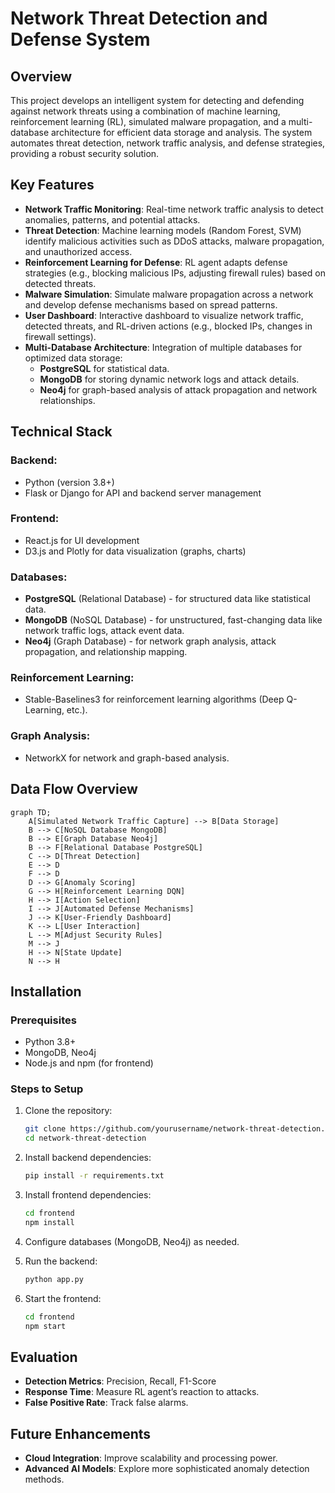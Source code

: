 # Network Threat Detection and Defense System

## **Overview**
This project develops an intelligent system for detecting and defending against network threats using a combination of machine learning, reinforcement learning (RL), simulated malware propagation, and a multi-database architecture for efficient data storage and analysis. The system automates threat detection, network traffic analysis, and defense strategies, providing a robust security solution.

## **Key Features**

- **Network Traffic Monitoring**: Real-time network traffic analysis to detect anomalies, patterns, and potential attacks.
- **Threat Detection**: Machine learning models (Random Forest, SVM) identify malicious activities such as DDoS attacks, malware propagation, and unauthorized access.
- **Reinforcement Learning for Defense**: RL agent adapts defense strategies (e.g., blocking malicious IPs, adjusting firewall rules) based on detected threats.
- **Malware Simulation**: Simulate malware propagation across a network and develop defense mechanisms based on spread patterns.
- **User Dashboard**: Interactive dashboard to visualize network traffic, detected threats, and RL-driven actions (e.g., blocked IPs, changes in firewall settings).
- **Multi-Database Architecture**: Integration of multiple databases for optimized data storage:
  - **PostgreSQL** for statistical data.
  - **MongoDB** for storing dynamic network logs and attack details.
  - **Neo4j** for graph-based analysis of attack propagation and network relationships.

## **Technical Stack**

### **Backend**:
- Python (version 3.8+)
- Flask or Django for API and backend server management

### **Frontend**:
- React.js for UI development
- D3.js and Plotly for data visualization (graphs, charts)
  
### **Databases**:
- **PostgreSQL** (Relational Database) - for structured data like statistical data.
- **MongoDB** (NoSQL Database) - for unstructured, fast-changing data like network traffic logs, attack event data.
- **Neo4j** (Graph Database) - for network graph analysis, attack propagation, and relationship mapping.
  
### **Reinforcement Learning**:
- Stable-Baselines3 for reinforcement learning algorithms (Deep Q-Learning, etc.).

### **Graph Analysis**:
- NetworkX for network and graph-based analysis.

## **Data Flow Overview**

```mermaid
graph TD;
    A[Simulated Network Traffic Capture] --> B[Data Storage]
    B --> C[NoSQL Database MongoDB]
    B --> E[Graph Database Neo4j]
    B --> F[Relational Database PostgreSQL]
    C --> D[Threat Detection]
    E --> D
    F --> D
    D --> G[Anomaly Scoring]
    G --> H[Reinforcement Learning DQN]
    H --> I[Action Selection]
    I --> J[Automated Defense Mechanisms]
    J --> K[User-Friendly Dashboard]
    K --> L[User Interaction]
    L --> M[Adjust Security Rules]
    M --> J
    H --> N[State Update]
    N --> H
```

## Installation

### Prerequisites

- Python 3.8+
- MongoDB, Neo4j
- Node.js and npm (for frontend)

### Steps to Setup

1. Clone the repository:
    ```bash
    git clone https://github.com/yourusername/network-threat-detection.git
    cd network-threat-detection
    ```

2. Install backend dependencies:
    ```bash
    pip install -r requirements.txt
    ```

3. Install frontend dependencies:
    ```bash
    cd frontend
    npm install
    ```

4. Configure databases (MongoDB, Neo4j) as needed.

5. Run the backend:
    ```bash
    python app.py
    ```

6. Start the frontend:
    ```bash
    cd frontend
    npm start
    ```

## Evaluation

- **Detection Metrics**: Precision, Recall, F1-Score
- **Response Time**: Measure RL agent’s reaction to attacks.
- **False Positive Rate**: Track false alarms.

## Future Enhancements

- **Cloud Integration**: Improve scalability and processing power.
- **Advanced AI Models**: Explore more sophisticated anomaly detection methods.
